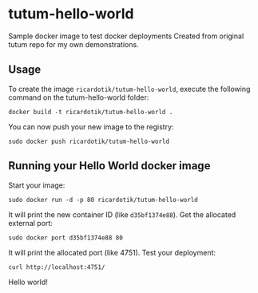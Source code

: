 tutum-hello-world
==================

Sample docker image to test docker deployments
Created from original tutum repo for my own demonstrations.

Usage
-----

To create the image `ricardotik/tutum-hello-world`, execute the following command on the tutum-hello-world folder:

	docker build -t ricardotik/tutum-hello-world .

You can now push your new image to the registry:

	sudo docker push ricardotik/tutum-hello-world


Running your Hello World docker image
-------------------------------------

Start your image:

	sudo docker run -d -p 80 ricardotik/tutum-hello-world

It will print the new container ID (like `d35bf1374e88`). Get the allocated external port:

	sudo docker port d35bf1374e88 80

It will print the allocated port (like 4751). Test your deployment:

	curl http://localhost:4751/


Hello world!
